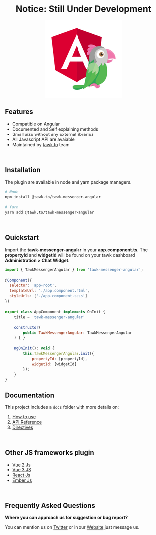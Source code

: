 <h1 align="center">
    Notice: Still Under Development
</h1>

<p align="center">
	<img
		width="250"
		src="./images/js_logos_ver2_angular_js_tawk-08_720.png"
		alt="Tawk Angular Logo">
</p>


## Features
- Compatible on Angular
- Documented and Self explaining methods
- Small size without any external libraries
- All Javascript API are avaiable
- Maintained by [tawk.to](https://www.tawk.to]) team

<br/>

## Installation
The plugin are available in node and yarn package managers.
```bash
# Node
npm install @tawk.to/tawk-messenger-angular

# Yarn
yarn add @tawk.to/tawk-messenger-angular
```

<br/>

## Quickstart
Import the **tawk-messenger-angular** in your **app.component.ts**. The **propertyId** and **widgetId** will be found on your tawk dashboard **Administration > Chat Widget**.

```js
import { TawkMessengerAngular } from 'tawk-messenger-angular';

@Component({
  selector: 'app-root',
  templateUrl: './app.component.html',
  styleUrls: ['./app.component.sass']
})

export class AppComponent implements OnInit {
  	title = 'tawk-messenger-angular'

	constructor(
		public TawkMessengerAngular: TawkMessengerAngular
	) { }

	ngOnInit(): void {
		this.TawkMessengerAngular.init({
			propertyId: [propertyId],
			widgetId: [widgetId]
		});
	}
}
```

## Documentation

This project includes a `docs` folder with more details on:

1. [How to use](./docs/how-to-use.md)
2. [API Reference](./docs/api-reference.md)
3. [Directives](./docs/directives.md)

<br/>

## Other JS frameworks plugin
- [Vue 2 Js](https://github.com/tawk/tawk-messenger-vue-2)
- [Vue 3 JS](https://github.com/tawk/tawk-messenger-vue-3)
- [React Js](https://github.com/tawk/tawk-messenger-react)
- [Ember Js](https://github.com/tawk/tawk-messenger-ember)

<br/>

## Frequently Asked Questions

**Where you can approach us for suggestion or bug report?**

You can mention us on [Twitter](https://twitter.com/tawktotawk) or in our [Website](https://www.tawk.to/) just message us.
